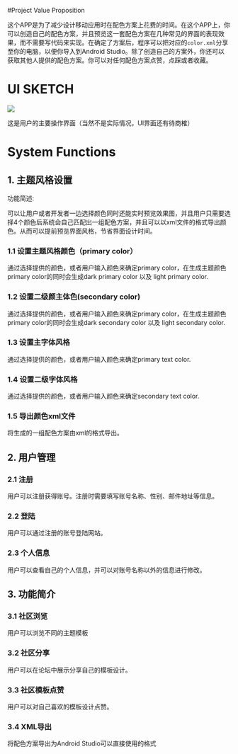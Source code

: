 

#Project Value Proposition

这个APP是为了减少设计移动应用时在配色方案上花费的时间。在这个APP上，你可以创造自己的配色方案，并且预览这一套配色方案在几种常见的界面的表现效果，而不需要写代码来实现。在确定了方案后，程序可以把对应的`color.xml`分享至你的电脑，以便你导入到Android Studio。除了创造自己的方案外，你还可以获取其他人提供的配色方案。你可以对任何配色方案点赞，点踩或者收藏。

# UI SKETCH

 ![](F:\AndroidStudioProjects\ColorPreview\colorPreview.png)

这是用户的主要操作界面（当然不是实际情况，UI界面还有待商榷）

# System Functions

## 1. 主题风格设置

功能简述: 

可以让用户或者开发者一边选择颜色同时还能实时预览效果图，并且用户只需要选择4个颜色后系统会自己匹配出一组配色方案，并且可以以xml文件的格式导出颜色。从而可以提前预览界面风格，节省界面设计时间。

### 1.1 设置主题风格颜色（primary color）

通过选择提供的颜色，或者用户输入颜色来确定primary color，在生成主题颜色primary color的同时会生成dark primary color 以及 light primary color.

### 1.2 设置二级颜主体色(secondary color)

通过选择提供的颜色，或者用户输入颜色来确定primary color，在生成主题颜色primary color的同时会生成dark secondary color 以及 light secondary color.

### 1.3 设置主字体风格

通过选择提供的颜色，或者用户输入颜色来确定primary text color. 

### 1.4 设置二级字体风格

通过选择提供的颜色，或者用户输入颜色来确定secondary text color. 

### 1.5 导出颜色xml文件

将生成的一组配色方案由xml的格式导出。



## 2. 用户管理

### 2.1 注册

用户可以注册获得账号。注册时需要填写账号名称、性别、邮件地址等信息。

### 2.2 登陆

用户可以通过注册的账号登陆网站。

### 2.3 个人信息

用户可以查看自己的个人信息，并可以对账号名称以外的信息进行修改。



## 3. 功能简介

### 3.1 社区浏览

用户可以浏览不同的主题模板

### 3.2 社区分享

用户可以在论坛中展示分享自己的模板设计。

### 3.3 社区模板点赞

用户可以对自己喜欢的模板设计点赞。

### 3.4 XML导出

将配色方案导出为Android Studio可以直接使用的格式
